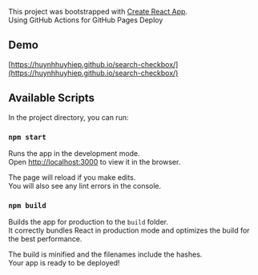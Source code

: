 This project was bootstrapped with [Create React App](https://github.com/facebook/create-react-app). <br />
Using GitHub Actions for GitHub Pages Deploy

## Demo
[https://huynhhuyhiep.github.io/search-checkbox/](https://huynhhuyhiep.github.io/search-checkbox/)

## Available Scripts

In the project directory, you can run:

### `npm start`

Runs the app in the development mode.<br />
Open [http://localhost:3000](http://localhost:3000) to view it in the browser.

The page will reload if you make edits.<br />
You will also see any lint errors in the console.

### `npm build`

Builds the app for production to the `build` folder.<br />
It correctly bundles React in production mode and optimizes the build for the best performance.

The build is minified and the filenames include the hashes.<br />
Your app is ready to be deployed!
